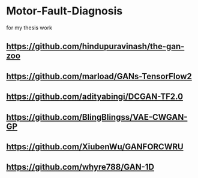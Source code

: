 # Motor-Fault-Diagnosis
for my thesis work

## https://github.com/hindupuravinash/the-gan-zoo
## https://github.com/marload/GANs-TensorFlow2
## https://github.com/adityabingi/DCGAN-TF2.0
## https://github.com/BlingBlingss/VAE-CWGAN-GP
## https://github.com/XiubenWu/GANFORCWRU
## https://github.com/whyre788/GAN-1D
